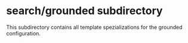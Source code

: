 # search/grounded subdirectory

This subdirectory contains all template spezializations for the grounded configuration.